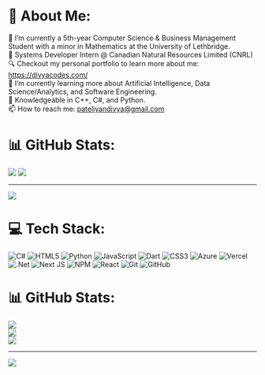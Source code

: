# 💫 About Me:

🔭 I’m currently a 5th-year Computer Science & Business Management Student with a minor in Mathematics at the University of Lethbridge.
<br>💼 Systems Developer Intern @ Canadian Natural Resources Limited (CNRL)
<br>🔍 Checkout my personal portfolio to learn more about me: https://divyacodes.com/ 
<br>🌱 I’m currently learning more about Artificial Intelligence, Data Science/Analytics, and Software Engineering.
<br>💬 Knowledgeable in C++, C#, and Python.
<br> 📫 How to reach me: pateliyandivya@gmail.com



# 📊 GitHub Stats:
![](https://github-readme-stats.vercel.app/api/top-langs/?username=DibsTHEgreat&theme=dark&hide_border=false&include_all_commits=false&count_private=false&layout=compact)
![](https://nirzak-streak-stats.vercel.app/?user=DibsTHEgreat&theme=dark&hide_border=false)<br/>

---
[![](https://visitcount.itsvg.in/api?id=DibsTHEgreat&icon=0&color=0)](https://visitcount.itsvg.in)



# 💻 Tech Stack:
![C#](https://img.shields.io/badge/c%23-%23239120.svg?style=for-the-badge&logo=csharp&logoColor=white) ![HTML5](https://img.shields.io/badge/html5-%23E34F26.svg?style=for-the-badge&logo=html5&logoColor=white) ![Python](https://img.shields.io/badge/python-3670A0?style=for-the-badge&logo=python&logoColor=ffdd54) ![JavaScript](https://img.shields.io/badge/javascript-%23323330.svg?style=for-the-badge&logo=javascript&logoColor=%23F7DF1E) ![Dart](https://img.shields.io/badge/dart-%230175C2.svg?style=for-the-badge&logo=dart&logoColor=white) ![CSS3](https://img.shields.io/badge/css3-%231572B6.svg?style=for-the-badge&logo=css3&logoColor=white) ![Azure](https://img.shields.io/badge/azure-%230072C6.svg?style=for-the-badge&logo=microsoftazure&logoColor=white) ![Vercel](https://img.shields.io/badge/vercel-%23000000.svg?style=for-the-badge&logo=vercel&logoColor=white) ![.Net](https://img.shields.io/badge/.NET-5C2D91?style=for-the-badge&logo=.net&logoColor=white) ![Next JS](https://img.shields.io/badge/Next-black?style=for-the-badge&logo=next.js&logoColor=white) ![NPM](https://img.shields.io/badge/NPM-%23CB3837.svg?style=for-the-badge&logo=npm&logoColor=white) ![React](https://img.shields.io/badge/react-%2320232a.svg?style=for-the-badge&logo=react&logoColor=%2361DAFB) ![Git](https://img.shields.io/badge/git-%23F05033.svg?style=for-the-badge&logo=git&logoColor=white) ![GitHub](https://img.shields.io/badge/github-%23121011.svg?style=for-the-badge&logo=github&logoColor=white)

# 📊 GitHub Stats:
![](https://github-readme-stats.vercel.app/api?username=DibsTHEgreat&theme=dark&hide_border=false&include_all_commits=true&count_private=true)<br/>
![](https://nirzak-streak-stats.vercel.app/?user=DibsTHEgreat&theme=dark&hide_border=false)<br/>
![](https://github-readme-stats.vercel.app/api/top-langs/?username=DibsTHEgreat&theme=dark&hide_border=false&include_all_commits=true&count_private=true&layout=compact)

---
[![](https://visitcount.itsvg.in/api?id=DibsTHEgreat&icon=0&color=0)](https://visitcount.itsvg.in)

<!-- Proudly created with GPRM ( https://gprm.itsvg.in ) -->
